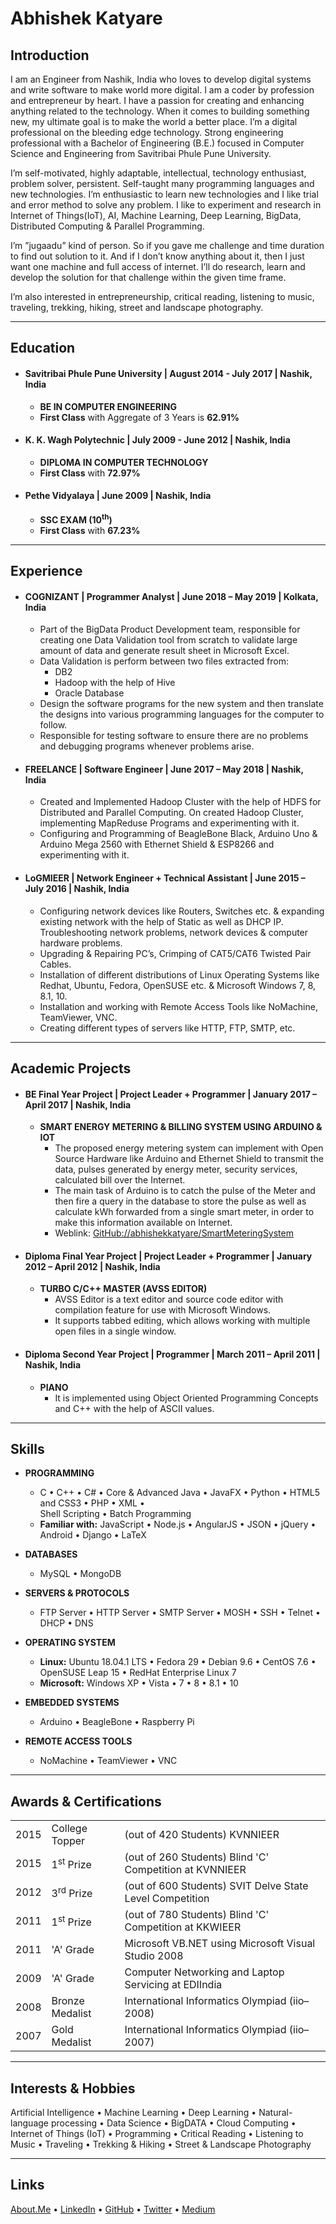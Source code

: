 # Abhishek Katyare

## __Introduction__
I am an Engineer from Nashik, India who loves to develop digital systems and write software to make world more
digital. I am a coder by profession and entrepreneur by heart. I have a passion for creating and enhancing anything
related to the technology. When it comes to building something new, my ultimate goal is to make the world a better
place. I’m a digital professional on the bleeding edge technology. Strong engineering professional with a Bachelor of
Engineering (B.E.) focused in Computer Science and Engineering from Savitribai Phule Pune University.

I’m self-motivated, highly adaptable, intellectual, technology enthusiast, problem solver, persistent. Self-taught
many programming languages and new technologies. I’m enthusiastic to learn new technologies and I like trial and
error method to solve any problem. I like to experiment and research in Internet of Things(IoT), AI, Machine Learning,
Deep Learning, BigData, Distributed Computing & Parallel Programming.

I’m ”jugaadu” kind of person. So if you gave me challenge and time duration to find out solution to it. And if I don’t
know anything about it, then I just want one machine and full access of internet. I’ll do research, learn and develop the
solution for that challenge within the given time frame.

I’m also interested in entrepreneurship, critical reading, listening to music, traveling, trekking, hiking, street and
landscape photography.

----------

## __Education__
+ #### Savitribai Phule Pune University | August 2014 - July 2017 | Nashik, India
	+ **BE IN COMPUTER ENGINEERING**	
	+ **First Class** with Aggregate of 3 Years is **62.91%**
+ #### K. K. Wagh Polytechnic | July 2009 - June 2012 | Nashik, India
	+ **DIPLOMA IN COMPUTER TECHNOLOGY**	
	+ **First Class** with **72.97%**
+ #### Pethe Vidyalaya | June 2009 | Nashik, India
	+ **SSC EXAM (10<sup>th</sup>)**
	+ **First Class** with **67.23%**

----------

## __Experience__
+ #### COGNIZANT | **Programmer Analyst** | June 2018 – May 2019 | Kolkata, India
	+ Part of the BigData Product Development team, responsible for creating one Data Validation tool from scratch to validate large amount of data and generate result sheet in Microsoft Excel.
	+ Data Validation is perform between two files extracted from: 
		+ DB2
		+ Hadoop with the help of Hive
		+ Oracle Database
	+ Design the software programs for the new system and then translate the designs into various programming languages for the computer to follow.
	+ Responsible for testing software to ensure there are no problems and debugging programs whenever problems arise.

+ #### FREELANCE | **Software Engineer** | June 2017 – May 2018 | Nashik, India
	+ Created and Implemented Hadoop Cluster with the help of HDFS for Distributed and Parallel Computing. On created Hadoop Cluster, implementing MapReduse Programs and experimenting with it.
	+ Configuring and Programming of BeagleBone Black, Arduino Uno & Arduino Mega 2560 with Ethernet Shield & ESP8266 and experimenting with it.
	
+ #### LoGMIEER | **Network Engineer + Technical Assistant** | June 2015 – July 2016 | Nashik, India
	+ Configuring network devices like Routers, Switches etc. & expanding existing network with the help of Static as well as DHCP IP. Troubleshooting network problems, network devices & computer hardware problems.
	+ Upgrading & Repairing PC’s, Crimping of CAT5/CAT6 Twisted Pair Cables.
	+ Installation of different distributions of Linux Operating Systems like Redhat, Ubuntu, Fedora, OpenSUSE etc. & Microsoft Windows 7, 8, 8.1, 10.
	+ Installation and working with Remote Access Tools like NoMachine, TeamViewer, VNC.
	+ Creating different types of servers like HTTP, FTP, SMTP, etc.

----------

## __Academic Projects__
+ #### BE Final Year Project | **Project Leader + Programmer** | January 2017 – April 2017 | Nashik, India	
	+ **SMART ENERGY METERING & BILLING SYSTEM USING ARDUINO & IOT**
		+ The proposed energy metering system can implement with Open Source Hardware like Arduino and Ethernet Shield to transmit the data, pulses generated by energy meter, security services, calculated bill over the Internet.
		+ The main task of Arduino is to catch the pulse of the Meter and then fire a query in the database to store the pulse as well as calculate kWh forwarded from a single smart meter, in order to make this information available on Internet.
		+ Weblink: [GitHub://abhishekkatyare/SmartMeteringSystem](https://github.com/abhishekkatyare/SmartMeteringSystem)

+ #### Diploma Final Year Project | **Project Leader + Programmer** | January 2012 – April 2012 | Nashik, India
	+ **TURBO C/C++ MASTER (AVSS EDITOR)**
		+ AVSS Editor is a text editor and source code editor with compilation feature for use with Microsoft Windows.
		+ It supports tabbed editing, which allows working with multiple open files in a single window.

+ #### Diploma Second Year Project | **Programmer** | March 2011 – April 2011 | Nashik, India 
	+ **PIANO**
		+ It is implemented using Object Oriented Programming Concepts and C++ with the help of ASCII values.

----------

## __Skills__
+ **PROGRAMMING**
	+ C • C++ • C# • Core & Advanced Java • JavaFX • Python • HTML5 and CSS3 • PHP • XML •  
Shell Scripting • Batch Programming 
	+ **Familiar with:** JavaScript • Node.js • AngularJS • JSON • jQuery • Android • Django • LaTeX   
  
+ **DATABASES**
	+ MySQL • MongoDB  
  
+ **SERVERS & PROTOCOLS**
	+ FTP Server • HTTP Server • SMTP Server • MOSH • SSH • Telnet • DHCP • DNS  
  
+ **OPERATING SYSTEM**
	+ **Linux:** Ubuntu 18.04.1 LTS • Fedora 29 • Debian 9.6 • CentOS 7.6 • OpenSUSE Leap 15 • RedHat Enterprise Linux 7
	+ **Microsoft:** Windows XP • Vista • 7 • 8 • 8.1 • 10 

+ **EMBEDDED SYSTEMS**
	+ Arduino • BeagleBone • Raspberry Pi 
  
+ **REMOTE ACCESS TOOLS**
	+ NoMachine • TeamViewer • VNC

----------

## __Awards & Certifications__
<table>
  <tr>
    <td>2015</td>
    <td>College Topper</td>
    <td>(out of 420 Students) KVNNIEER</td>
  </tr>
  <tr>
    <td>2015</td>
    <td>1<sup>st</sup> Prize</td>
    <td>(out of 260 Students) Blind 'C' Competition at KVNNIEER</td>
  </tr>
  <tr>
    <td>2012</td>
    <td>3<sup>rd</sup> Prize</td>
    <td>(out of 600 Students) SVIT Delve State Level Competition</td>
  </tr>
  <tr>
    <td>2011</td>
    <td>1<sup>st</sup> Prize</td>
    <td>(out of 780 Students) Blind 'C' Competition at KKWIEER</td>
  </tr>
  <tr>
    <td>2011</td>
    <td>'A' Grade</td>
    <td>Microsoft VB.NET using Microsoft Visual Studio 2008</td>
  </tr>
  <tr>
    <td>2009</td>
    <td>'A' Grade</td>
    <td>Computer Networking and Laptop Servicing at EDIIndia</td>
  </tr>
  <tr>
    <td>2008</td>
    <td>Bronze Medalist</td>
    <td>International Informatics Olympiad (iio–2008)</td>
  </tr>
  <tr>
    <td>2007</td>
    <td>Gold Medalist</td>
    <td>International Informatics Olympiad (iio–2007)</td>
  </tr>
</table>

----------

## __Interests & Hobbies__
Artificial Intelligence • Machine Learning • Deep Learning • Natural-language processing • Data Science • BigDATA • Cloud Computing • 
Internet of Things (IoT) • Programming • Critical Reading • Listening to Music • Traveling • Trekking & Hiking • Street & Landscape Photography

----------

## __Links__
[About.Me](https://about.me/abhishekkatyare) • 
[LinkedIn](http://www.linkedin.com/in/abhishekkatyare) • 
[GitHub](https://github.com/abhishekkatyare) • 
[Twitter](https://twitter.com/AbhishekKatyare) • 
[Medium](https://medium.com/@abhishekkatyare) 
